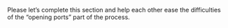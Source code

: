 Please let’s complete this section and help each other ease the difficulties of the “opening ports” part of the process.